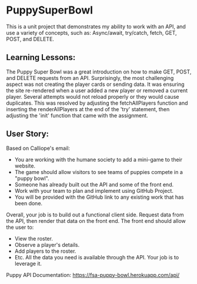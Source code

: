 # PuppySuperBowl

This is a unit project that demonstrates my ability to work with an API, and use a variety of concepts, such as: Async/await, try/catch, fetch, GET, POST, and DELETE.

## Learning Lessons:

The Puppy Super Bowl was a great introduction on how to make GET, POST, and DELETE requests from an API. Surprisingly, the most challenging aspect was not creating the player cards or sending data. It was ensuring the site re-rendered when a user added a new player or removed a current player. Several attempts would not reload properly or they would cause duplicates. This was resolved by adjusting the fetchAllPlayers function and inserting the renderAllPlayers at the end of the 'try' statement, then adjusting the 'init' function that came with the assignment.

## User Story:

Based on Calliope's email:

- You are working with the humane society to add a mini-game to their website.
- The game should allow visitors to see teams of puppies compete in a "puppy bowl".
- Someone has already built out the API and some of the front end.
- Work with your team to plan and implement using GitHub Project.
- You will be provided with the GitHub link to any existing work that has been done.

Overall, your job is to build out a functional client side. Request data from the API, then render that data on the front end. The front end should allow the user to:

- View the roster.
- Observe a player's details.
- Add players to the roster.
- Etc.
  All the data you need is available through the API. Your job is to leverage it.

Puppy API Documentation: https://fsa-puppy-bowl.herokuapp.com/api/

